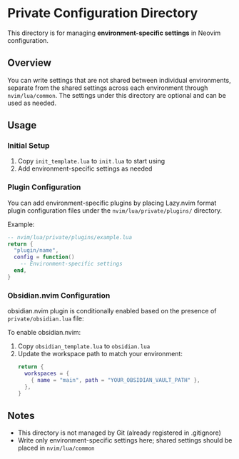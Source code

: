 # Private Configuration Directory

This directory is for managing **environment-specific settings** in Neovim configuration.

## Overview

You can write settings that are not shared between individual environments, separate from the shared settings across each environment through `nvim/lua/common`. The settings under this directory are optional and can be used as needed.

## Usage

### Initial Setup

1. Copy `init_template.lua` to `init.lua` to start using
2. Add environment-specific settings as needed

### Plugin Configuration

You can add environment-specific plugins by placing Lazy.nvim format plugin configuration files under the `nvim/lua/private/plugins/` directory.

Example:
```lua
-- nvim/lua/private/plugins/example.lua
return {
  "plugin/name",
  config = function()
    -- Environment-specific settings
  end,
}
```

### Obsidian.nvim Configuration

obsidian.nvim plugin is conditionally enabled based on the presence of `private/obsidian.lua` file:

To enable obsidian.nvim:
1. Copy `obsidian_template.lua` to `obsidian.lua`
2. Update the workspace path to match your environment:
   ```lua
   return {
     workspaces = {
       { name = "main", path = "YOUR_OBSIDIAN_VAULT_PATH" },
     },
   }
   ```

## Notes

- This directory is not managed by Git (already registered in .gitignore)
- Write only environment-specific settings here; shared settings should be placed in `nvim/lua/common`
